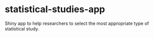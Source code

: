 # statistical-studies-app
Shiny app to help researchers to select the most appropriate type of statistical study.
